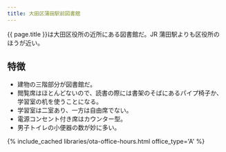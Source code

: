 ```yaml
---
title: 大田区蒲田駅前図書館
---
```


{{ page.title }}は大田区役所の近所にある図書館だ。JR 蒲田駅よりも区役所のほうが近い。

## 特徴

* 建物の三階部分が図書館だ。
* 閲覧席はほとんどないので、読書の際には書架のそばにあるパイプ椅子か、学習室の机を使うことになる。
* 学習室は二室あり、一方は自由席でない。
* 電源コンセント付き席はカウンター型。
* 男子トイレの小便器の数が妙に多い。

{% include_cached libraries/ota-office-hours.html office_type='A' %}
